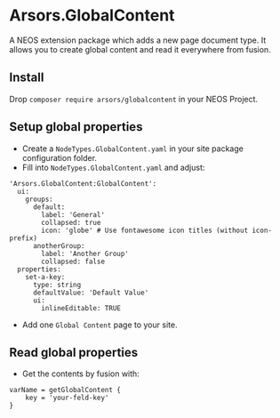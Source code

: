 # Arsors.GlobalContent
A NEOS extension package which adds a new page document type. It allows you to create global content and read it everywhere from fusion.

## Install
Drop `composer require arsors/globalcontent` in your NEOS Project.

## Setup global properties
- Create a `NodeTypes.GlobalContent.yaml` in your site package configuration folder.
- Fill into `NodeTypes.GlobalContent.yaml` and adjust:
```
'Arsors.GlobalContent:GlobalContent':
  ui:
    groups:
      default:
        label: 'General'
        collapsed: true
        icon: 'globe' # Use fontawesome icon titles (without icon- prefix)
      anotherGroup:
        label: 'Another Group'
        collapsed: false
  properties:
    set-a-key:
      type: string
      defaultValue: 'Default Value'
      ui:
        inlineEditable: TRUE
``` 
- Add one `Global Content` page to your site.

## Read global properties
- Get the contents by fusion with:
```
varName = getGlobalContent {
    key = 'your-feld-key'
}
```
